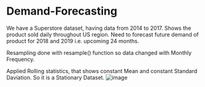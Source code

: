 # Demand-Forecasting

We have a Superstore dataset, having data from 2014 to 2017. Shows the product sold daily throughout US region. Need to forecast future demand of product for 2018 and 2019 i.e. upcoming 24 months.

Resampling done with resample() function so data changed with Monthly Frequency.

Applied Rolling statistics, that shows constant Mean and constant Standard Daviation. So it is a Stationary Dataset.
![image](https://user-images.githubusercontent.com/57244750/138581946-97f2ed83-2a5b-4806-96bf-f51ae70d5e1d.png)

